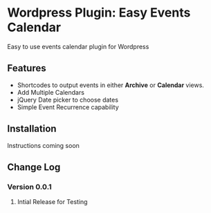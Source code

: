 Wordpress Plugin: Easy Events Calendar
====================

Easy to use events calendar plugin for Wordpress

## Features
* Shortcodes to output events in either __Archive__ or __Calendar__ views.
* Add Multiple Calendars
* jQuery Date picker to choose dates
* Simple Event Recurrence capability

## Installation
Instructions coming soon

## Change Log
### Version 0.0.1
1. Intial Release for Testing